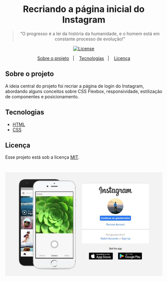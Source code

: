 <!-- <h1 align="center">
    <img alt="page-login-instagram" src="https://raw.githubusercontent.com/glaubermlira/page-clone-instagram/master/img/tela-login-instagram.jpg" width="400px" />
</h1> -->


<h1 align="center">
    Recriando a página inicial do Instagram
</h1>

<blockquote align="center">“O progresso é a lei da história da humanidade, e o homem está em constante processo de evolução!”</blockquote>

<p align="center">

  <a href="LICENSE" >
    <img alt="License" src="https://img.shields.io/badge/license-MIT-%23F8952D">
  </a>

</p>

<p align="center">
  <a href="#sobre-o-projeto">Sobre o projeto</a>&nbsp;&nbsp;&nbsp;|&nbsp;&nbsp;&nbsp;
  <!-- <a href="#para-iniciar-a-aplicação">Para iniciar a aplicação</a>&nbsp;&nbsp;&nbsp;|&nbsp;&nbsp;&nbsp; -->
  <a href="#tecnologias">Tecnologias</a>&nbsp;&nbsp;&nbsp;|&nbsp;&nbsp;&nbsp;
  <a href="#licença">Licença</a>
</p>

## Sobre o projeto

A ideia central do projeto foi recriar a página de login do Instagram, abordando alguns conceitos sobre CSS Flexbox, responsividade, estilização de componentes e posicionamento.

## Tecnologias

 - [HTML](#)
 - [CSS](#)

 ## Licença

Esse projeto está sob a licença [MIT](https://github.com/glaubermlira/be-the-hero-semanaomnistack11/blob/master/LICENSE).

<h1 align="center">
    <img alt="page-login-instagram" src="https://raw.githubusercontent.com/glaubermlira/page-clone-instagram/master/img/tela-login-instagram.jpg" width="800px" />
</h1>










